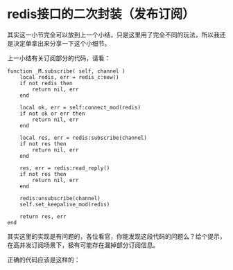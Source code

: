 # redis接口的二次封装（发布订阅）

其实这一小节完全可以放到上一个小结，只是这里用了完全不同的玩法，所以我还是决定单拿出来分享一下这个小细节。

上一小结有关订阅部分的代码，请看：
```
function _M.subscribe( self, channel )
    local redis, err = redis_c:new()
    if not redis then
        return nil, err
    end

    local ok, err = self:connect_mod(redis)
    if not ok or err then
        return nil, err
    end

    local res, err = redis:subscribe(channel)
    if not res then
        return nil, err
    end

    res, err = redis:read_reply()
    if not res then
        return nil, err
    end

    redis:unsubscribe(channel)
    self.set_keepalive_mod(redis)

    return res, err
end
```

其实这里的实现是有问题的，各位看官，你能发现这段代码的问题么？给个提示，在高并发订阅场景下，极有可能存在漏掉部分订阅信息。

正确的代码应该是这样的：
```

```
